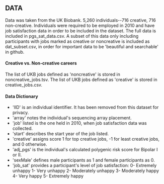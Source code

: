 ## DATA
Data was taken from the UK Biobank.
5,260 individuals--716 creative, 716 non-creative.
Individuals were required to be employed in 2010 and have job satisfaction data in order to be included in the dataset.
The full data is included in pgs_sat_data.csv.
A subset of this data only including participants with jobs marked as creative or noncreative is included as dat_subset.csv, in order for important data to be 'beautiful and searchable' in github.

#### Creative vs. Non-creative careers
The list of UKB jobs defined as 'noncreative' is stored in noncreative_jobs.tsv.
The list of UKB jobs defined as 'creative' is stored in creative_jobs.csv.

#### Data Dictionary
* 'IID' is an individual identifier. It has been removed from this dataset for privacy.
* 'array' notes the individual's sequencing array placement.
* 'job' listed is the one held in 2010, when job satisfaction data was collected.
* 'start' describes the start year of the job listed. 
* 'creative' assigns score 1 for top creative jobs, -1 for least creative jobs, and 0 otherwise. 
* 'adj_pgs' is the individual's calculated polygenic risk score for Bipolar I or II.
* 'sexMale' defines male participants as 1 and female participants as 0.
* 'job_sat' provides a participant's level of job satisfaction:
    0-  Extremely unhappy
    1- Very unhappy
    2- Moderately unhappy
    3- Moderately happy
    4- Very happy
    5- Extremely happy
